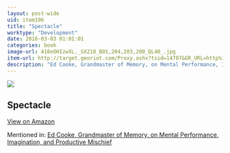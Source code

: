 ```yaml
---
layout: post-wide
uid: item196
title: "Spectacle"
worktype: "Development"
date: 2016-03-03 01:01:01
categories: book
image-url: 418eOHIzwXL._SX218_BO1,204,203,200_QL40_.jpg
item-url: http://target.georiot.com/Proxy.ashx?tsid=14707&GR_URL=http%3A%2F%2Fwww.amazon.com%2FSpectacle-David-Rockwell%2Fdp%2F0714845744%2F
description: "Ed Cooke, Grandmaster of Memory, on Mental Performance, Imagination, and Productive Mischief"
---
```

<a href="http://target.georiot.com/Proxy.ashx?tsid=14707&GR_URL=http%3A%2F%2Fwww.amazon.com%2FSpectacle-David-Rockwell%2Fdp%2F0714845744%2F" target="blank"><img src="../../../../img/thumbs/418eOHIzwXL._SX218_BO1,204,203,200_QL40_.jpg" class="prod-img"></a>
<h2>Spectacle</h2>
<p><a class="btn btn-primary" href="http://target.georiot.com/Proxy.ashx?tsid=14707&GR_URL=http%3A%2F%2Fwww.amazon.com%2FSpectacle-David-Rockwell%2Fdp%2F0714845744%2F" target="blank">View on Amazon</a><p>
<p>Mentioned in: <a href="http://fourhourworkweek.com/2014/12/30/ed-cooke/" target="blank">Ed Cooke, Grandmaster of Memory, on Mental Performance, Imagination, and Productive Mischief</a></p>
